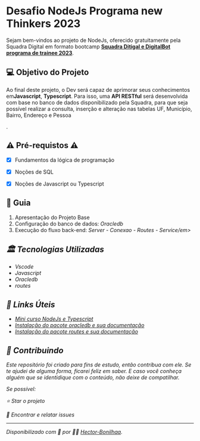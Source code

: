 <h1>Desafio NodeJs Programa new Thinkers 2023 </h1>
<p> Sejam bem-vindos ao projeto de NodeJs, oferecido gratuitamente pela Squadra Digital em formato bootcamp <a href="https://inspire.squadra.com.br/programa-new-thinkers/"><strong> Squadra Ditigal e DigitalBot programa de trainee 2023</strong></a>.<br>

<h2>💻 Objetivo do Projeto</h2>
<p>Ao final deste projeto, o Dev será capaz de aprimorar seus conhecimentos em<strong>Javascript</strong>, <strong>Typescript</strong>. Para isso, uma <strong>API RESTful</strong> será desenvolvida com base no banco de dados disponibilizado pela Squadra, para que seja possível realizar a consulta, inserção e alteração nas tabelas UF, Município, Bairro, Endereço e Pessoa</p>.

<h2>
⚠️ Pré-requistos ⚠️
</h2>

- [x] Fundamentos da lógica de programação

- [x] Noções de SQL

- [x] Noções de Javascript ou Typescript

<h2> 🚦 Guia </h2>

<ol>
    <li> Apresentação do Projeto Base </li>
    <li> Configuração do banco de dados:  <em>Oracledb</em></li>
    <li> Execução do fluxo back-end: <em>Server - Conexao - Routes - Service/em></li>
</ol>

<h2>🏛️ Tecnologias Utilizadas</h2>

<ul>
    <li>Vscode</li>
    <li>Javascript</li>
    <li>Oracledb</li>
    <li>routes</li>
</ul>

<h2>🔗 Links Úteis</h2>
<ul>
    <li><a href="https://www.youtube.com/watch?v=M-pNDHC25Vg&list=PLE0DHiXlN_qp251xWxdb_stPj98y1auhc">Mini curso NodeJs e Typescript</a></li>
    <li><a href="https://www.npmjs.com/package/oracledb">Instalação do pacote oracledb e sua documentação</a></li>
    <li><a href="https://www.npmjs.com/package/routes">Instalação do pacote routes e sua documentação</a></li>

</ul>

<h2> 🤝 Contribuindo </h2>

Este repositório foi criado para fins de estudo, então contribua com ele. Se te ajudei de alguma forma, ficarei feliz em
saber. E caso você conheça alguém que se identidique com o conteúdo, não deixe de compatilhar.

Se possível:

⭐️ Star o projeto

🐛 Encontrar e relatar issues

---

Disponibilizado com 💙 por 👨‍🎓 [Hector-Bonilhaa](https://www.linkedin.com/in/hector-oliveira-8235951a3/ "Hector Oliveira").
